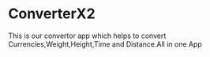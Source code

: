 # ConverterX2
This is our convertor app which helps to convert Currencies,Weight,Height,Time and Distance.All in one App 
